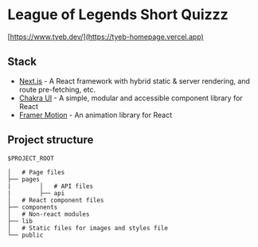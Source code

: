 # League of Legends Short Quizzz

[https://www.tyeb.dev/](https://tyeb-homepage.vercel.app)

## Stack

- [Next.js](https://nextjs.org/) - A React framework with hybrid static & server rendering, and route pre-fetching, etc.
- [Chakra UI](https://chakra-ui.com/) - A simple, modular and accessible component library for React
- [Framer Motion](https://www.framer.com/motion/) - An animation library for React

## Project structure

```
$PROJECT_ROOT

│   # Page files
├── pages
|        │   # API files
|        ├── api
│   # React component files
├── components
│   # Non-react modules
├── lib
│   # Static files for images and styles file
└── public
```
